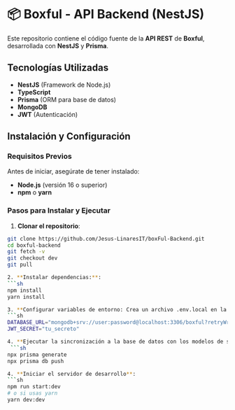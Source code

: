 # 📦 Boxful - API Backend (NestJS)

Este repositorio contiene el código fuente de la **API REST** de **Boxful**, desarrollada con **NestJS** y **Prisma**.

## Tecnologías Utilizadas
- **NestJS** (Framework de Node.js)
- **TypeScript**
- **Prisma** (ORM para base de datos)
- **MongoDB**
- **JWT** (Autenticación)

## Instalación y Configuración

### Requisitos Previos
Antes de iniciar, asegúrate de tener instalado:
- **Node.js** (versión 16 o superior)
- **npm** o **yarn**

### Pasos para Instalar y Ejecutar
1. **Clonar el repositorio**:
  ```sh
  git clone https://github.com/Jesus-LinaresIT/boxFul-Backend.git
  cd boxful-backend
  git fetch -v
  git checkout dev
  git pull

2. **Instalar dependencias:**:
  ```sh
  npm install
  yarn install

3. **Configurar variables de entorno: Crea un archivo .env.local en la raíz del proyecto y agrega:**
  ```sh
  DATABASE_URL="mongodb+srv://user:password@localhost:3306/boxful?retryWrites=true&w=majority&appName=nameCluster"
  JWT_SECRET="tu_secreto"

4. **Ejecutar la sincronización a la base de datos con los modelos de schema.prisma**:
   ```sh
  npx prisma generate
  npx prisma db push

4. **Iniciar el servidor de desarrollo**:
  ```sh
  npm run start:dev
  # o si usas yarn
  yarn dev:dev
